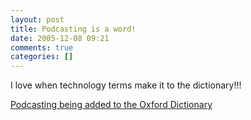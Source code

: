 ```yaml
---
layout: post
title: Podcasting is a word!
date: 2005-12-08 09:21
comments: true
categories: []
---
```

I love when technology terms make it to the dictionary!!!

<a href="http://news.bbc.co.uk/2/hi/technology/4504256.stm">Podcasting being added to the Oxford Dictionary</a>
